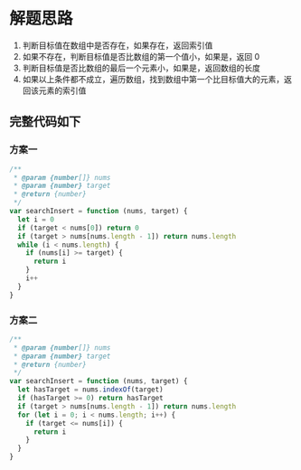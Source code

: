 # 解题思路

1. 判断目标值在数组中是否存在，如果存在，返回索引值
2. 如果不存在，判断目标值是否比数组的第一个值小，如果是，返回 0
3. 判断目标值是否比数组的最后一个元素小，如果是，返回数组的长度
4. 如果以上条件都不成立，遍历数组，找到数组中第一个比目标值大的元素，返回该元素的索引值

## 完整代码如下

### 方案一

```javascript
/**
 * @param {number[]} nums
 * @param {number} target
 * @return {number}
 */
var searchInsert = function (nums, target) {
  let i = 0
  if (target < nums[0]) return 0
  if (target > nums[nums.length - 1]) return nums.length
  while (i < nums.length) {
    if (nums[i] >= target) {
      return i
    }
    i++
  }
}
```

### 方案二

```javascript
/**
 * @param {number[]} nums
 * @param {number} target
 * @return {number}
 */
var searchInsert = function (nums, target) {
  let hasTarget = nums.indexOf(target)
  if (hasTarget >= 0) return hasTarget
  if (target > nums[nums.length - 1]) return nums.length
  for (let i = 0; i < nums.length; i++) {
    if (target <= nums[i]) {
      return i
    }
  }
}
```
